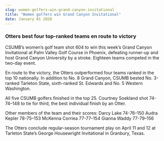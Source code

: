 ```yaml
---
slug: women-golfers-win-grand-canyon-invitational
title: "Women golfers win Grand Canyon Invitational"
date: January 01 2020
---
```


 
<h3>Otters best four top-ranked teams en route to victory</h3>
<p>
  CSUMB’s women’s golf team shot 604 to win this week’s Grand Canyon
  Invitational at Palm Valley Golf Course in Phoenix, defeating runner-up and
  host Grand Canyon University by a stroke. Eighteen teams competed in the
  two-day event.
</p>
<p>
  En route to the victory, the Otters outperformed four teams ranked in the top
  10 nationally. In addition to No. 8 Grand Canyon, CSUMB bested No. 3-ranked
  Tarleton State, sixth-ranked St. Edwards and No. 5 Western Washington.
</p>
<p>
  All five CSUMB golfers finished in the top 25. Courtney Soekland shot
  74-74–148 to tie for third, the best individual finish by an Otter.
</p>
<p>
  Other members of the team and their scores: Darcy Lake 74-76–150 Audra Kepler
  78-75–153 McKenna Corriea 77-77–154 Gianna Waddy 77-79–156
</p>
<p>
  The Otters conclude regular-season tournament play on April 11 and 12 at
  Tarleton State’s George Housewright Invitational in Granbury, Texas.
</p>
<p></p>
 
